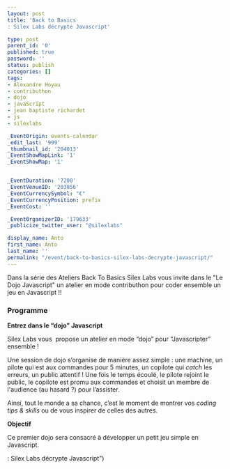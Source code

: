 ```yaml
---
layout: post
title: 'Back to Basics
: Silex Labs décrypte Javascript'

type: post
parent_id: '0'
published: true
password: ''
status: publish
categories: []
tags:
- Alexandre Hoyau
- contributhon
- dojo
- javaScript
- jean baptiste richardet
- js
- silexlabs

_EventOrigin: events-calendar
_edit_last: '999'
_thumbnail_id: '204013'
_EventShowMapLink: '1'
_EventShowMap: '1'


_EventDuration: '7200'
_EventVenueID: '203856'
_EventCurrencySymbol: "€"
_EventCurrencyPosition: prefix
_EventCost: ''

_EventOrganizerID: '179633'
_publicize_twitter_user: "@silexlabs"

display_name: Anto
first_name: Anto
last_name: ''
permalink: "/event/back-to-basics-silex-labs-decrypte-javascript/"
---
```


Dans la série des Ateliers Back To Basics Silex Labs vous invite dans le "Le Dojo Javascript" un atelier en mode contributhon pour coder ensemble un jeu en Javascript !!

### **Programme**

**Entrez dans le “dojo” Javascript**

Silex Labs vous  propose un atelier en mode “dojo” pour “Javascripter” ensemble !

Une session de dojo s’organise de manière assez simple
: une machine, un pilote qui est aux commandes pour 5 minutes, un copilote qui _catch_ les erreurs, un public attentif ! Une fois le temps écoulé, le pilote rejoint le public, le copilote est promu aux commandes et choisit un membre de l'audience (au hasard ?) pour l’assister.

Ainsi, tout le monde a sa chance, c’est le moment de montrer vos _coding tips & skills_ ou de vous inspirer de celles des autres.

**Objectif**

Ce premier dojo sera consacré à développer un petit jeu simple en Javascript.


: Silex Labs décrypte Javascript")